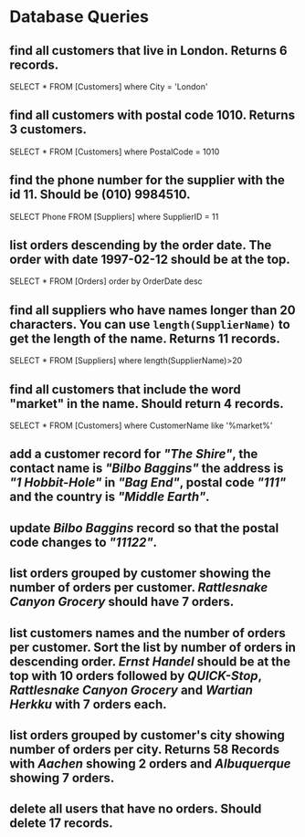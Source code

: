 # Database Queries

## find all customers that live in London. Returns 6 records.
SELECT * FROM [Customers] where City = 'London'

## find all customers with postal code 1010. Returns 3 customers.
SELECT * FROM [Customers] where PostalCode = 1010

## find the phone number for the supplier with the id 11. Should be (010) 9984510.
SELECT Phone FROM [Suppliers] where SupplierID = 11

## list orders descending by the order date. The order with date 1997-02-12 should be at the top.
SELECT * FROM [Orders] order by OrderDate desc

## find all suppliers who have names longer than 20 characters. You can use `length(SupplierName)` to get the length of the name. Returns 11 records.
SELECT * FROM [Suppliers] where length(SupplierName)>20

## find all customers that include the word "market" in the name. Should return 4 records.
SELECT * FROM [Customers] where CustomerName like '%market%'

## add a customer record for _"The Shire"_, the contact name is _"Bilbo Baggins"_ the address is _"1 Hobbit-Hole"_ in _"Bag End"_, postal code _"111"_ and the country is _"Middle Earth"_.

## update _Bilbo Baggins_ record so that the postal code changes to _"11122"_.

## list orders grouped by customer showing the number of orders per customer. _Rattlesnake Canyon Grocery_ should have 7 orders.

## list customers names and the number of orders per customer. Sort the list by number of orders in descending order. _Ernst Handel_ should be at the top with 10 orders followed by _QUICK-Stop_, _Rattlesnake Canyon Grocery_ and _Wartian Herkku_ with 7 orders each.

## list orders grouped by customer's city showing number of orders per city. Returns 58 Records with _Aachen_ showing 2 orders and _Albuquerque_ showing 7 orders.

## delete all users that have no orders. Should delete 17 records.

